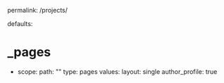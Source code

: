 permalink: /projects/

defaults:
  # _pages
  - scope:
      path: ""
      type: pages
    values:
      layout: single
      author_profile: true
